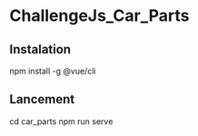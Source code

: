 # ChallengeJs_Car_Parts

## Instalation ##

npm install -g @vue/cli

## Lancement ##

cd car_parts
npm run serve